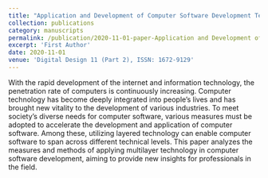 ```yaml
---
title: "Application and Development of Computer Software Development Technology"
collection: publications
category: manuscripts
permalink: /publication/2020-11-01-paper-Application and Development of Computer Software Development Technology-1
excerpt: 'First Author'
date: 2020-11-01
venue: 'Digital Design 11 (Part 2), ISSN: 1672-9129'
---
```


With the rapid development of the internet and information technology, the penetration rate of computers is continuously increasing. Computer technology has become deeply integrated into people’s lives and has brought new vitality to the development of various industries. To meet society’s diverse needs for computer software, various measures must be adopted to accelerate the development and application of computer software. Among these, utilizing layered technology can enable computer software to span across different technical levels. This paper analyzes the measures and methods of applying multilayer technology in computer software development, aiming to provide new insights for professionals in the field. 